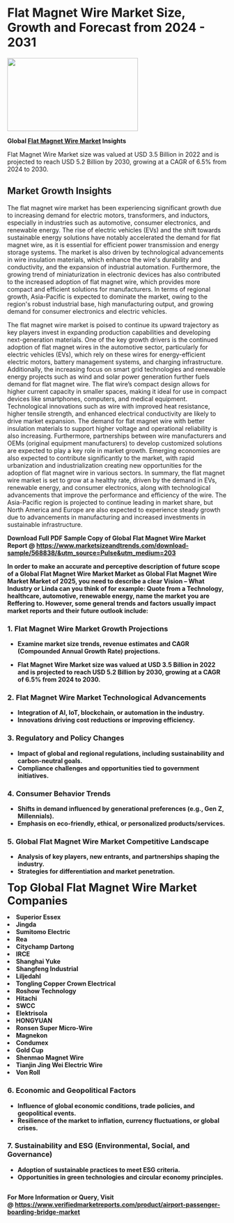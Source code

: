 <H1>Flat Magnet Wire Market Size, Growth and Forecast from 2024 - 2031</H1><img class="aligncenter size-medium wp-image-584254" src="https://thirdeyenews.in/wp-content/uploads/2024/09/Global-Market-Research-300x168.jpeg" alt="" width="300" height="168" /><p><strong>Global&nbsp;<a href="https://www.marketsizeandtrends.com/download-sample/568838/&amp;utm_source=Pulse&amp;utm_medium=203">Flat Magnet Wire Market</a> Insights</strong></p><p>Flat Magnet Wire Market size was valued at USD 3.5 Billion in 2022 and is projected to reach USD 5.2 Billion by 2030, growing at a CAGR of 6.5% from 2024 to 2030.</p><p><h2>Market Growth Insights</h2> <p>The flat magnet wire market has been experiencing significant growth due to increasing demand for electric motors, transformers, and inductors, especially in industries such as automotive, consumer electronics, and renewable energy. The rise of electric vehicles (EVs) and the shift towards sustainable energy solutions have notably accelerated the demand for flat magnet wire, as it is essential for efficient power transmission and energy storage systems. The market is also driven by technological advancements in wire insulation materials, which enhance the wire's durability and conductivity, and the expansion of industrial automation. Furthermore, the growing trend of miniaturization in electronic devices has also contributed to the increased adoption of flat magnet wire, which provides more compact and efficient solutions for manufacturers. In terms of regional growth, Asia-Pacific is expected to dominate the market, owing to the region's robust industrial base, high manufacturing output, and growing demand for consumer electronics and electric vehicles.</p> <p><strong></strong></p> <p>The flat magnet wire market is poised to continue its upward trajectory as key players invest in expanding production capabilities and developing next-generation materials. One of the key growth drivers is the continued adoption of flat magnet wires in the automotive sector, particularly for electric vehicles (EVs), which rely on these wires for energy-efficient electric motors, battery management systems, and charging infrastructure. Additionally, the increasing focus on smart grid technologies and renewable energy projects such as wind and solar power generation further fuels demand for flat magnet wire. The flat wire’s compact design allows for higher current capacity in smaller spaces, making it ideal for use in compact devices like smartphones, computers, and medical equipment. Technological innovations such as wire with improved heat resistance, higher tensile strength, and enhanced electrical conductivity are likely to drive market expansion. The demand for flat magnet wire with better insulation materials to support higher voltage and operational reliability is also increasing. Furthermore, partnerships between wire manufacturers and OEMs (original equipment manufacturers) to develop customized solutions are expected to play a key role in market growth. Emerging economies are also expected to contribute significantly to the market, with rapid urbanization and industrialization creating new opportunities for the adoption of flat magnet wire in various sectors. In summary, the flat magnet wire market is set to grow at a healthy rate, driven by the demand in EVs, renewable energy, and consumer electronics, along with technological advancements that improve the performance and efficiency of the wire. The Asia-Pacific region is projected to continue leading in market share, but North America and Europe are also expected to experience steady growth due to advancements in manufacturing and increased investments in sustainable infrastructure.</p> <p><strong></p><p><span class=""><strong>Download Full PDF Sample Copy of Global Flat Magnet Wire Market Report</strong> @ <a href="https://www.marketsizeandtrends.com/download-sample/568838/&amp;utm_source=Pulse&amp;utm_medium=203" target="_blank">https://www.marketsizeandtrends.com/download-sample/568838/&amp;utm_source=Pulse&amp;utm_medium=203</a></span></p><p>In order to make an accurate and perceptive description of future scope of a Global&nbsp;Flat Magnet Wire Market Market as Global&nbsp;Flat Magnet Wire Market Market of 2025, you need to describe a clear Vision &ndash; What Industry or Linda can you think of for example: Quote from a Technology, healthcare, automotive, renewable energy, name the market you are Reffering to. However, some general trends and factors usually impact market reports and their future outlook include:</p><h3>1.&nbsp;<strong>Flat Magnet Wire Market Growth Projections</strong></h3><ul><li>Examine market size trends, revenue estimates and CAGR (Compounded Annual Growth Rate) projections.</li><li><p>Flat Magnet Wire Market size was valued at USD 3.5 Billion in 2022 and is projected to reach USD 5.2 Billion by 2030, growing at a CAGR of 6.5% from 2024 to 2030.</p></li></ul><h3>2.&nbsp;<strong>Flat Magnet Wire Market Technological Advancements</strong></h3><ul><li>Integration of AI, IoT, blockchain, or automation in the industry.</li><li>Innovations driving cost reductions or improving efficiency.</li></ul><h3>3.&nbsp;<strong>Regulatory and Policy Changes</strong></h3><ul><li>Impact of global and regional regulations, including sustainability and carbon-neutral goals.</li><li>Compliance challenges and opportunities tied to government initiatives.</li></ul><h3>4.&nbsp;<strong>Consumer Behavior Trends</strong></h3><ul><li>Shifts in demand influenced by generational preferences (e.g., Gen Z, Millennials).</li><li>Emphasis on eco-friendly, ethical, or personalized products/services.</li></ul><h3>5.&nbsp;<strong>Global Flat Magnet Wire Market Competitive Landscape</strong></h3><ul><li>Analysis of key players, new entrants, and partnerships shaping the industry.</li><li>Strategies for differentiation and market penetration.</li></ul><p data-pm-slice="1 1 []"><span style="color: inherit; font-family: inherit; font-size: 25px;">Top Global Flat Magnet Wire Market Companies</span></p><div class="" data-test-id=""><p><li>Superior Essex</li><li> Jingda</li><li> Sumitomo Electric</li><li> Rea</li><li> Citychamp Dartong</li><li> IRCE</li><li> Shanghai Yuke</li><li> Shangfeng Industrial</li><li> Liljedahl</li><li> Tongling Copper Crown Electrical</li><li> Roshow Technology</li><li> Hitachi</li><li> SWCC</li><li> Elektrisola</li><li> HONGYUAN</li><li> Ronsen Super Micro-Wire</li><li> Magnekon</li><li> Condumex</li><li> Gold Cup</li><li> Shenmao Magnet Wire</li><li> Tianjin Jing Wei Electric Wire</li><li> Von Roll</li></p></div><h3>6.&nbsp;<strong>Economic and Geopolitical Factors</strong></h3><ul><li>Influence of global economic conditions, trade policies, and geopolitical events.</li><li>Resilience of the market to inflation, currency fluctuations, or global crises.</li></ul><h3>7.&nbsp;<strong>Sustainability and ESG (Environmental, Social, and Governance)</strong></h3><ul><li>Adoption of sustainable practices to meet ESG criteria.</li><li>Opportunities in green technologies and circular economy principles.</li></ul><h2><strong style="font-size: 14px;">For More Information or Query, Visit @&nbsp;</strong><a style="background-color: #ffffff; font-size: 14px;" href="https://www.marketsizeandtrends.com/report/flat-magnet-wire-market/" target="_blank">https://www.verifiedmarketreports.com/product/airport-passenger-boarding-bridge-market</a></h2>
